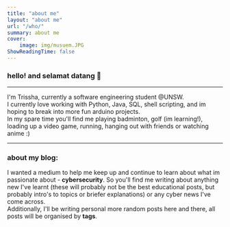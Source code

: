 ```yaml
---
title: "about me"
layout: "about me"
url: "/who/"
summary: about me
cover:
    image: img/musuem.JPG
ShowReadingTime: false
---
```


### hello! and selamat datang :wave:
---
I'm Trissha, currently a software engineering student @UNSW.  
I currently love working with Python, Java, SQL, shell scripting, and im hoping to break into more fun arduino projects.  
In my spare time you'll find me playing badminton, golf (im learning!), loading up a video game, running, hanging out with friends or watching anime :)  

---
### about my blog:
I wanted a medium to help me keep up and continue to learn about what im passionate about - **cybersecurity**. So you'll find me writing about anything new I've learnt (these will probably not be the best educational posts, but probably intro's to topics or briefer explanations) or any cyber news I've come across.  
Additionally, I'll be writing personal more random posts here and there, all posts will be organised by **tags**.